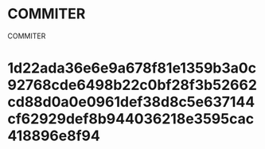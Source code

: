 # COMMITER
COMMITER






# 1d22ada36e6e9a678f81e1359b3a0c92768cde6498b22c0bf28f3b52662cd88d0a0e0961def38d8c5e637144cf62929def8b944036218e3595cac418896e8f94
